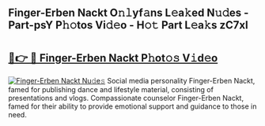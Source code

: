 ## Finger-Erben Nackt O𝚗𝚕yf𝚊ns L𝚎a𝚔ed N𝚞𝚍es - Part-psY P𝚑𝚘tos Vi𝚍𝚎o - H𝚘𝚝 Part L𝚎a𝚔s zC7xl

# <h2><a href="http://kfcvbq1.oniu.top/?m=Finger-Erben+Nackt">🔗👉 🔴 Finger-Erben Nackt P𝚑ot𝚘𝚜 V𝚒d𝚎o</a></h2>

[![Finger-Erben Nackt Nu𝚍e𝚜](https://i.imgur.com/0qMVB7G.gif)](http://kfcvbq1.oniu.top/?m=Finger-Erben+Nackt)
Social media personality Finger-Erben Nackt, famed for publishing dance and lifestyle material, consisting of presentations and vlogs. Compassionate counselor Finger-Erben Nackt, famed for their ability to provide emotional support and guidance to those in need.  
